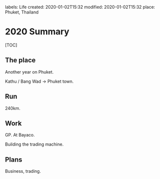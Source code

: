 labels: Life
created: 2020-01-02T15:32
modified: 2020-01-02T15:32
place: Phuket, Thailand

# 2020 Summary

[TOC]

## The place

Another year on Phuket.

Kathu / Bang Wad -> Phuket town.

## Run

240km.

## Work

GP. At Bayaco.

Building the trading machine.

## Plans

Business, trading.
